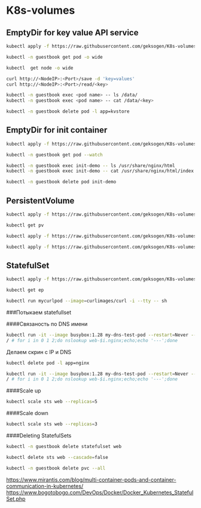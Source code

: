 # K8s-volumes

## EmptyDir for key value API service

```bash
kubectl apply -f https://raw.githubusercontent.com/geksogen/K8s-volumes/master/emptyDir/key_value_API/kvstore.yaml
```

```bash
kubectl -n guestbook get pod -o wide
```

```bash
kubectl  get node -o wide
```

```bash
curl http://<NodeIP>:<Port>/save -d 'key=values'
curl http://<NodeIP>:<Port>/read/<key>
```

```bash
kubectl -n guestbook exec <pod name> -- ls /data/
kubectl -n guestbook exec <pod name> -- cat /data/<key>
```

```bash
kubectl -n guestbook delete pod -l app=kvstore
```
## EmptyDir for init container

```bash
kubectl apply -f https://raw.githubusercontent.com/geksogen/K8s-volumes/master/emptyDir/init_container/web.yaml
```

```bash
kubectl -n guestbook get pod --watch
```

```bash
kubectl -n guestbook exec init-demo -- ls /usr/share/nginx/html
kubectl -n guestbook exec init-demo -- cat /usr/share/nginx/html/index.html
```

```bash
kubectl -n guestbook delete pod init-demo
```

## PersistentVolume

```bash
kubectl apply -f https://raw.githubusercontent.com/geksogen/K8s-volumes/master/persistentvolume/pv.yaml
```

```bash
kubectl get pv
```

```bash
kubectl apply -f https://raw.githubusercontent.com/geksogen/K8s-volumes/master/persistentvolume/pvc.yaml
```

```bash
kubectl apply -f https://raw.githubusercontent.com/geksogen/K8s-volumes/master/persistentvolume/pod.yaml
```

## StatefulSet

```bash
kubectl apply -f https://raw.githubusercontent.com/geksogen/K8s-volumes/master/statefulSet/web.yaml
```

```bash
kubectl get ep
```

```bash
kubectl run mycurlpod --image=curlimages/curl -i --tty -- sh
```

###Потыкаем statefullset

####Связаность по DNS имени

```bash
kubectl run -it --image busybox:1.28 my-dns-test-pod --restart=Never --rm 
/ # for i in 0 1 2;do nslookup web-$i.nginx;echo;echo '---';done
```
Делаем скрин с IP и DNS

```bash
kubectl delete pod -l app=nginx
```

```bash
kubectl run -it --image busybox:1.28 my-dns-test-pod --restart=Never --rm 
/ # for i in 0 1 2;do nslookup web-$i.nginx;echo;echo '---';done
```

####Scale up

```bash
kubectl scale sts web --replicas=5
```

####Scale down

```bash
kubectl scale sts web --replicas=3
```

####Deleting StatefulSets

```bash
kubectl -n guestbook delete statefulset web
```

```bash
kubectl delete sts web --cascade=false    
```

```bash
kubectl -n guestbook delete pvc --all
```


https://www.mirantis.com/blog/multi-container-pods-and-container-communication-in-kubernetes/
https://www.bogotobogo.com/DevOps/Docker/Docker_Kubernetes_StatefulSet.php
